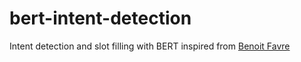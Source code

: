 # bert-intent-detection
Intent detection and slot filling with BERT inspired from [Benoit Favre](https://pageperso.lis-lab.fr/benoit.favre/pstaln/08_contextual-embeddings.html)
